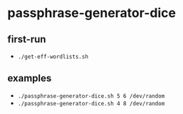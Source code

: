 # passphrase-generator-dice

## first-run
 * `./get-eff-wordlists.sh`

## examples
 * `./passphrase-generator-dice.sh 5 6 /dev/random`
 * `./passphrase-generator-dice.sh 4 8 /dev/random`
